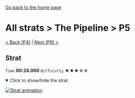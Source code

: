 [Go back to the home page](https://github.com/Doublevil/scbspeedrun)

# All strats > The Pipeline > P5

[< Back (P4)](https://github.com/Doublevil/scbspeedrun/blob/main/levels/all_lvl/P/P4.md) | [Next (P6) >](https://github.com/Doublevil/scbspeedrun/blob/main/levels/all_lvl/P/P6.md)

## Strat

`Time` **00:24.000** `Difficulty` ★★★☆☆
<details open>
  <summary>Click to show/hide the strat</summary>

  [![Strat animation](https://github.com/Doublevil/scbspeedrun/blob/main/media/levels/P/P5_Strat.webp)](https://github.com/Doublevil/scbspeedrun/blob/main/media/levels/P/P5_Strat.mp4?raw=true)
</details>
